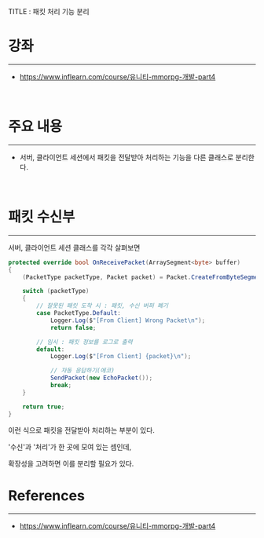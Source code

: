 TITLE : 패킷 처리 기능 분리

# 강좌
---
- <https://www.inflearn.com/course/유니티-mmorpg-개발-part4>

<br>

# 주요 내용
---

- 서버, 클라이언트 세션에서 패킷을 전달받아 처리하는 기능을 다른 클래스로 분리한다.

<br>

# 패킷 수신부
---

서버, 클라이언트 세션 클래스를 각각 살펴보면

```cs
protected override bool OnReceivePacket(ArraySegment<byte> buffer)
{
    (PacketType packetType, Packet packet) = Packet.CreateFromByteSegment(buffer);

    switch (packetType)
    {
        // 잘못된 패킷 도착 시 : 패킷, 수신 버퍼 폐기
        case PacketType.Default:
            Logger.Log($"[From Client] Wrong Packet\n");
            return false;

        // 임시 : 패킷 정보를 로그로 출력
        default:
            Logger.Log($"[From Client] {packet}\n");

            // 자동 응답하기(에코)
            SendPacket(new EchoPacket());
            break;
    }

    return true;
}
```

이런 식으로 패킷을 전달받아 처리하는 부분이 있다.

'수신'과 '처리'가 한 곳에 모여 있는 셈인데,

확장성을 고려하면 이를 분리할 필요가 있다.











# References
---
- <https://www.inflearn.com/course/유니티-mmorpg-개발-part4>







